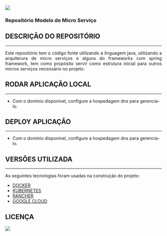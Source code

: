
<img src="assets/icone-treelogy-v2.png">

<h3 align="justify">Repositório Modelo de Micro Serviço</h3>

## DESCRIÇÃO DO REPOSITÓRIO 
---

<p align="justify"> Este repositório tem o código fonte utilizando a linguagem java, utilizando a arquiterura de micro serviços e alguns do frameworks com spring framework, tem como propósito servir como estrutura inicial para outros micros serviços necessário no projeto.</p>


## RODAR APLICAÇÃO LOCAL
---

- Com o domínio disponível, configure a hospedagem dns para gerencia-lo.

## DEPLOY APLICAÇÃO
---

- Com o domínio disponível, configure a hospedagem dns para gerencia-lo.

## VERSÕES UTILIZADA
---

As seguintes tecnologias foram usadas na construção do projeto:

- [DOCKER](https://docs.docker.com/desktop/windows/install/)
- [KUBERNETES](https://kubernetes.io/pt-br/)
- [RANCHER](https://rancher.com/)
- [GOOGLE CLOUD](https://cloud.google.com/)
    
## LICENÇA
<a href="https://github.com/CezarFelipe/micro-service-springcloud/blob/main/LICENSE" target="_blank"><img src="https://img.shields.io/badge/license-MIT-green" target="_blank"></a>